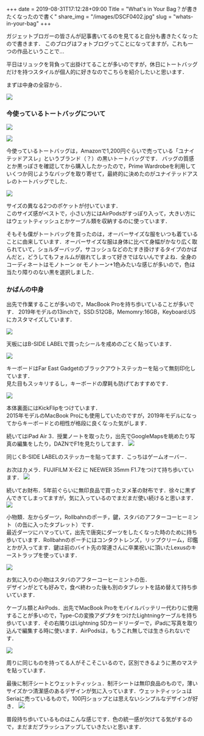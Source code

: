 +++
date  = 2019-08-31T17:12:28+09:00
Title = "What's in Your Bag？が書きたくなったので書く"
share_img = "/images/DSCF0402.jpg"
slug = "whats-in-your-bag"
+++

ガジェットブロガーの皆さんが記事書いてるのを見てると自分も書きたくなったので書きます．
このブログはフォトブログってことになってますが，これも一つの作品ということで...

平日はリュックを背負って出掛けてることが多いのですが，休日にトートバッグだけを持つスタイルが個人的に好きなのでこちらを紹介したいと思います．

まずは中身の全容から．

![](/images/IMG_3932.jpg)


<h3>今使っているトートバッグについて</h3>


![](/images/DSCF0380.jpg)

![](/images/DSCF0384.jpg)

今使っているトートバッグは，Amazonで1,200円ぐらいで売っている「ユナイテッドアスレ」というブランド（？）の黒いトートバッグです．
バッグの質感とか黒っぽさを確認してから購入したかったので，Prime Wardrobeを利用していくつか同じようなバッグを取り寄せて，最終的に決めたのがユナイテッドアスレのトートバッグでした．

![](/images/DSCF0391.jpg)
<p class="caption">
サイズの異なる2つのポケットが付いています．<br>このサイズ感がベストで，小さい方にはAirPodsがすっぽり入って，大きい方にはウェットティッシュとかケーブル類を収納するのに使っています．
</p>

そもそも僕がトートバッグを買ったのは，オーバーサイズな服をいつも着ていることに由来しています．オーバーサイズな服は身体に比べて身幅がかなり広く取られていて，ショルダーバッグ，サコッシュなどのたすき掛けするタイプのかばんだと，どうしてもフォルムが崩れてしまって好きではないんですよね．全身のコーディネートはモノトーン or モノトーン+1色みたいな感じが多いので，色は当たり障りのない黒を選択しました．

<h3>かばんの中身</h3>

出先で作業することが多いので，MacBook Proを持ち歩いていることが多いです．
2019年モデルの13inchで，SSD:512GB，Memomry:16GB，Keyboard:USにカスタマイズしています．

![](/images/DSCF0411.jpg)
<p class="caption">天板にはB-SIDE LABELで買ったシールを戒めのごとく貼っています．</p>

![](/images/DSCF0414.jpg)
<p class="caption">キーボードはFar East Gadgetのブラックアウトステッカーを貼って無刻印化しています．<br>見た目もスッキリするし，キーボードの摩耗も防げておすすめです．</p>

![](/images/DSCF0425.jpg)
<p class="caption">本体裏面にはKickFlipをつけています．<br>2015年モデルのMacBook Proにも使用していたのですが，2019年モデルになってからキーボードとの相性が格段に良くなった気がします．</p>

続いてはiPad Air 3．授業ノートを取ったり，出先でGoogleMapsを眺めたり写真の編集をしたり，DAZNでF1を見たりしてます．
![](/images/DSCF0403.jpg)
<p class="caption">同じくB-SIDE LABELのステッカーを貼ってます．こっちはゲームオーバー．</p>

お次はカメラ．FUJIFILM X-E2 に NEEWER 35mm F1.7をつけて持ち歩いています．
![](/images/IMG_3929.jpg)

続いてお財布．5年前ぐらいに無印良品で買ったヌメ革の財布です．徐々に黒ずんできてしまってますが，気に入っているのでまだまだ使い続けると思います．
![](/images/DSCF0396.jpg)

小物類．左からダーツ，Rollbahnのポーチ，鍵，スタバのアフターコーヒーミント（の缶に入ったタブレット）です．<br>
最近ダーツにハマっていて，出先で唐突にダーツをしたくなった時のために持ち歩いています．Rollbahnのポーチにはコンタクトレンズ，リップクリーム，印鑑とかが入ってます．鍵は前のバイト先の常連さんに卒業祝いに頂いたLexusのキーストラップを使っています．

![](/images/DSCF0402.jpg)
<p class="caption">お気に入りの小物はスタバのアフターコーヒーミントの缶．<br>デザインがとても好みで，食べ終わった後も別のタブレットを詰め替えて持ち歩いています．</p>

ケーブル類とAirPods．出先でMacBook Proをモバイルバッテリー代わりに使用することが多いので，Type-Cの変換アダプタをつけたLightningケーブルを持ち歩いています．その右隣りはLightning SDカードリーダーで，iPadに写真を取り込んで編集する時に使います．AirPodsは，もうこれ無しでは生きられないです．

![](/images/DSCF0393.jpg)
<p class="caption">周りに同じものを持ってる人がそこそこいるので，区別できるように黒のマステを貼っています．</p>

最後に制汗シートとウェットティッシュ．制汗シートは無印良品のもので，薄いサイズかつ清潔感のあるデザインが気に入っています．ウェットティッシュはSeriaに売っているもので，100円ショップとは思えないシンプルなデザインが好き．
![](/images/DSCF0394.jpg)

普段持ち歩いているものはこんな感じです．色の統一感が欠けてる気がするので，まだまだブラッシュアップしていきたいと思います．